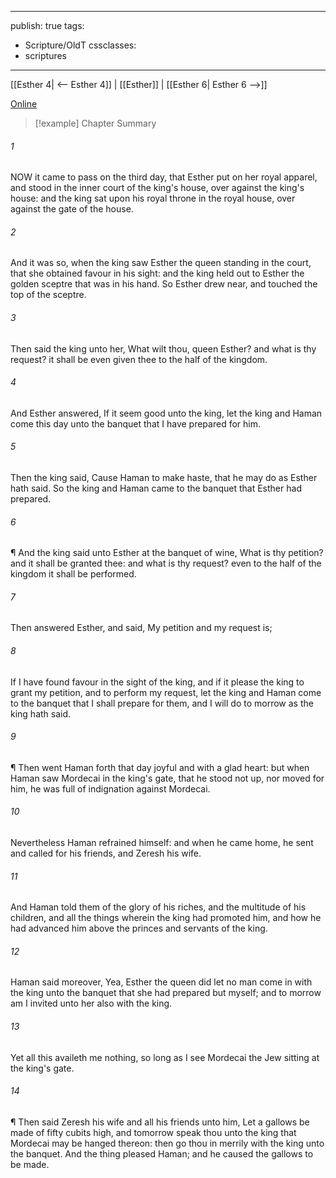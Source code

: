 

---
publish: true
tags:
  - Scripture/OldT
cssclasses:
  - scriptures
---
[[Esther 4| <-- Esther 4]] | [[Esther]] | [[Esther 6| Esther 6 -->]]

[Online](https://churchofjesuschrist.org/study/scriptures/ot/esth/5?lang=eng)

>[!example] Chapter Summary
>
###### 1
NOW it came to pass on the third day, that Esther put on her royal apparel, and stood in the inner court of the king's house, over against the king's house: and the king sat upon his royal throne in the royal house, over against the gate of the house.
###### 2
And it was so, when the king saw Esther the queen standing in the court, that she obtained favour in his sight: and the king held out to Esther the golden sceptre that was in his hand.  So Esther drew near, and touched the top of the sceptre.
###### 3
Then said the king unto her, What wilt thou, queen Esther?  and what is thy request?  it shall be even given thee to the half of the kingdom.
###### 4
And Esther answered, If it seem good unto the king, let the king and Haman come this day unto the banquet that I have prepared for him.
###### 5
Then the king said, Cause Haman to make haste, that he may do as Esther hath said.  So the king and Haman came to the banquet that Esther had prepared.
###### 6
¶ And the king said unto Esther at the banquet of wine, What is thy petition?  and it shall be granted thee: and what is thy request?  even to the half of the kingdom it shall be performed.
###### 7
Then answered Esther, and said, My petition and my request is;
###### 8
If I have found favour in the sight of the king, and if it please the king to grant my petition, and to perform my request, let the king and Haman come to the banquet that I shall prepare for them, and I will do to morrow as the king hath said.
###### 9
¶ Then went Haman forth that day joyful and with a glad heart: but when Haman saw Mordecai in the king's gate, that he stood not up, nor moved for him, he was full of indignation against Mordecai.
###### 10
Nevertheless Haman refrained himself: and when he came home, he sent and called for his friends, and Zeresh his wife.
###### 11
And Haman told them of the glory of his riches, and the multitude of his children, and all the things wherein the king had promoted him, and how he had advanced him above the princes and servants of the king.
###### 12
Haman said moreover, Yea, Esther the queen did let no man come in with the king unto the banquet that she had prepared but myself; and to morrow am I invited unto her also with the king.
###### 13
Yet all this availeth me nothing, so long as I see Mordecai the Jew sitting at the king's gate.
###### 14
¶ Then said Zeresh his wife and all his friends unto him, Let a gallows be made of fifty cubits high, and tomorrow speak thou unto the king that Mordecai may be hanged thereon: then go thou in merrily with the king unto the banquet.  And the thing pleased Haman; and he caused the gallows to be made.



